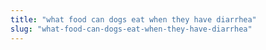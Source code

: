 ```yaml
---
title: "what food can dogs eat when they have diarrhea"
slug: "what-food-can-dogs-eat-when-they-have-diarrhea"
---
```



